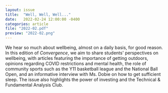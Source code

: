 ```yaml
---
layout: issue
title:  "Well, Well, Well..."
date:   2022-02-24 12:00:00 -0400
categories: article
file: "2022-02.pdf"
preview: "2022-02.png"
---
```


We hear so much about wellbeing, almost on a daily basis, for good reason. In this edition of *Convergence*, we aim to share students' perspectives on wellbeing, with articles featuring the importance of getting outdoors, opinions regarding COVID restrictions and mental health, the role of community sports such as the Y11 basketball league and the National Ball Open, and an informative interview with Ms. Dobie on how to get sufficient sleep. The issue also highlights the power of investing and the Technical & Fundamental Analysis Club.